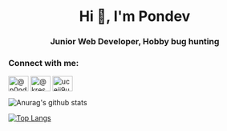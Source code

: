 <h1 align="center">Hi 👋, I'm Pondev</h1>
<h3 align="center">Junior Web Developer, Hobby bug hunting</h3>



<h3 align="left">Connect with me:</h3>
<p align="left">
<a href="https://twitter.com/@p0ndev" target="blank"><img align="center" src="https://raw.githubusercontent.com/rahuldkjain/github-profile-readme-generator/master/src/images/icons/Social/twitter.svg" alt="@p0ndev" height="30" width="40" /></a>
<a href="https://medium.com/@kresec" target="blank"><img align="center" src="https://raw.githubusercontent.com/rahuldkjain/github-profile-readme-generator/master/src/images/icons/Social/medium.svg" alt="@kresec" height="30" width="40" /></a>
<a href="https://www.youtube.com/channel/UCeIj9Uzv_BIRLdKwuymbrTw" target="blank"><img align="center" src="https://raw.githubusercontent.com/rahuldkjain/github-profile-readme-generator/master/src/images/icons/Social/youtube.svg" alt="uceij9uzv_birldkwuymbrtw" height="30" width="40" /></a>
</p>



![Anurag's github stats](https://github-readme-stats.vercel.app/api?username=xcapri&show_icons=true&theme=locale)

[![Top Langs](https://github-readme-stats.vercel.app/api/top-langs/?username=xcapri&layout=compact)](https://github.com/anuraghazra/github-readme-stats)
